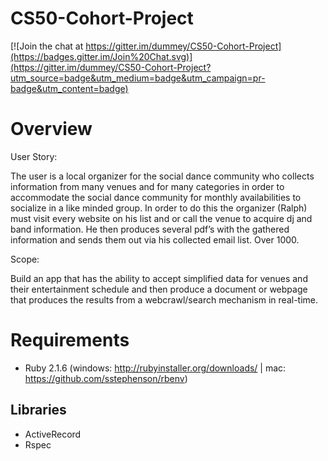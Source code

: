 # CS50-Cohort-Project
[![Join the chat at https://gitter.im/dummey/CS50-Cohort-Project](https://badges.gitter.im/Join%20Chat.svg)](https://gitter.im/dummey/CS50-Cohort-Project?utm_source=badge&utm_medium=badge&utm_campaign=pr-badge&utm_content=badge)

# Overview
User Story:

The user is a local organizer for the social dance community who collects information from many venues and for many categories in order to accommodate the social dance community for monthly availabilities to socialize in a like minded group.   In order   to do this the organizer (Ralph) must visit every website on his list and or call the venue to acquire dj   and band information.   He then produces several pdf’s  with the gathered information and sends them out via his collected email list. Over 1000.


Scope:

Build an app that has the ability to accept simplified data for venues and their entertainment schedule and then produce a document or webpage that produces the results from a webcrawl/search mechanism in real-time.

# Requirements
- Ruby 2.1.6 (windows: http://rubyinstaller.org/downloads/ | mac: https://github.com/sstephenson/rbenv)

## Libraries
- ActiveRecord
- Rspec
